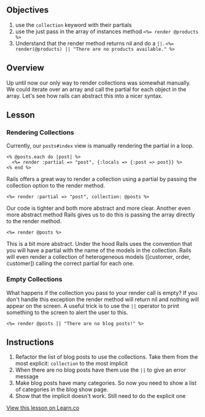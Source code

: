## Objectives

 1. use the `collection` keyword with their partials
 2. use the just pass in the array of instances method `<%= render @products %>`
 3. Understand that the render method returns nil and do a `||`. `<%= render(@products) || "There are no products available." %>`

## Overview
Up until now our only way to render collections was somewhat manually.  We could iterate over an array and call the partial for each object in the array.  Let's see how rails can abstract this into a nicer syntax.

## Lesson

### Rendering Collections
Currently, our `posts#index` view is manually rendering the partial in a loop.
```erb
<% @posts.each do |post| %>
  <%= render :partial => "post", {:locals => {:post => post}} %>
<% end %>
```

Rails offers a great way to render a collection using a partial by passing the collection option to the render method.

```erb
<%= render :partial => "post", collection: @posts %>
```

Our code is tighter and both more abstract and more clear.
Another even more abstract method Rails gives us to do this is passing the array directly to the render method.

```erb
<%= render @posts %>
```

This is a bit more abstract.  Under the hood Rails uses the convention that you will have a partial with the name of the models in the collection.  Rails will even render a collection of heterogeneous models ([customer, order, customer]) calling the correct partial for each one.

### Empty Collections

What happens if the collection you pass to your render call is empty?  If you don't handle this exception the render method will return nil and nothing will appear on the screen.  A useful trick is to use the `||` operator to print something to the screen to alert the user to this.

```erb
<%= render @posts || "There are no blog posts!" %>
```

## Instructions

1. Refactor the list of blog posts to use the collections. Take them from the most explicit: `collection` to the most implicit
2. When there are no blog posts have them use the `||` to give an error message
3. Make blog posts have many categories. So now you need to show a list of categories in the blog show page. 
4. Show that the implicit doesn't work. Still need to do the explicit one


<a href='https://learn.co/lessons/rendering-collections-reading' data-visibility='hidden'>View this lesson on Learn.co</a>
